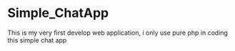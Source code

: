 # Simple_ChatApp
This is my very first develop web application, i only use pure php in coding this simple chat app
